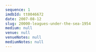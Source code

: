 ```yaml
---
sequence: 1
imdbId: tt0046672
date: 2007-08-12
slug: 20000-leagues-under-the-sea-1954
medium: null
venue: null
venueNotes: null
mediumNotes: null
---
```


